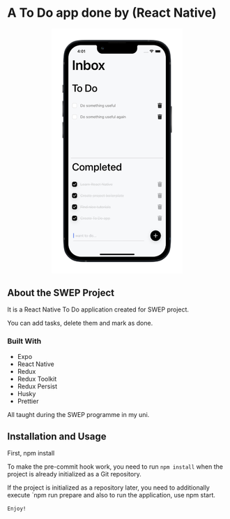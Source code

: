 #  A To Do app done by (React Native)

<p align="center">
  <img src="doc/screenshot.png" width="300" alt="App Screenshot">
</p>

## About the SWEP  Project

 It is a React Native To Do application created for SWEP project.

You can add tasks, delete them and mark as done.

### Built With

- Expo
- React Native
- Redux
- Redux Toolkit
- Redux Persist
- Husky
- Prettier

All taught during the SWEP programme in my uni.

## Installation and Usage
First, npm install

To make the pre-commit hook work, you need to run `npm install` when the project is already initialized as a Git repository.

If the project is initialized as a repository later, you need to additionally execute `npm run prepare
and also to run the application, use npm start.
```
Enjoy!
